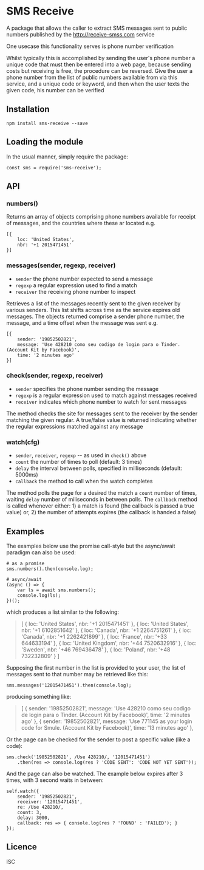 # SMS Receive

A package that allows the caller to extract SMS messages sent to public numbers
published by the http://receive-smss.com service

One usecase this functionality serves is phone number verification

Whilst typically this is accomplished by sending the user's phone number a unique code
that must then be entered into a web page, because sending costs but receiving
is free, the procedure can be reversed.  Give the user a phone number from the 
list of public numbers available from via this service, and a unique code or
keyword, and then when the user texts the given code, his number can be verified

## Installation
```
npm install sms-receive --save
```

## Loading the module

In the usual manner, simply require the package:
```
const sms = require('sms-receive');
```

## API

### numbers()

Returns an array of objects comprising phone numbers available for receipt of
messages, and the countries where these ar located e.g.
```
[{
	loc: 'United States',
	nbr: '+1 2015471451'
}]
```
### messages(sender, regexp, receiver)
* `sender` the phone number expected to send a message
* `regexp` a regular expression used to find a match
* `receiver` the receiving phone number to inspect

Retrieves a list of the messages recently sent to the given receiver by various
senders.  This list shifts across time as the service expires old messages.  The
objects returned comprise a sender phone number, the message, and a time offset
when the message was sent e.g.
```
[{
	sender: '19852502821',
	message: 'Use 428210 como seu codigo de login para o Tinder. (Account Kit by Facebook)',
	time: '2 minutes ago'
}]
```
### check(sender, regexp, receiver)
* `sender` specifies the phone number sending the message
* `regexp` is a regular expression used to match against messages received
* `receiver` indicates which phone number to watch for sent messages

The method checks the site for messages sent to the receiver by the sender
matching the given regular.  A true/false value is returned indicating whether
the regular expressions matched against any message
### watch(cfg)
* `sender`, `receiver`, `regexp` -- as used in `check()` above
* `count` the number of times to poll (default: 3 times)
* `delay` the interval between polls, specified in milliseconds (default: 5000ms)
* `callback` the method to call when the watch completes

The method polls the page for a desired the match a `count` number of times,
waiting `delay` number of miliseconds in between polls.  The `callback` method
is called whenever either: 1) a match is found (the callback is passed a true
value) or, 2) the number of attempts expires (the callback is handed a false)

## Examples

The examples below use the promise call-style but the async/await
paradigm can also be used:

```
# as a promise
sms.numbers().then(console.log);

# async/await
(async () => {
    var ls = await sms.numbers();
    console.log(ls);
})();
```
which produces a list similar to the following:

> [ { loc: 'United States', nbr: '+1 2015471451' },
> { loc: 'United States', nbr: '+1 6102851642' },
> { loc: 'Canada', nbr: '+1 2264751261' },
> { loc: 'Canada', nbr: '+1 2262421899' },
> { loc: 'France', nbr: '+33 644633194' },
> { loc: 'United Kingdom', nbr: '+44 7520632916' },
> { loc: 'Sweden', nbr: '+46 769436478' },
> { loc: 'Poland', nbr: '+48 732232809' } ]

Supposing the first number in the list is provided to your user, the list of
messages sent to that number may be retrieved like this:
```
sms.messages('12015471451').then(console.log);
```
producing something like:

> [ { sender: '19852502821',
>    message:
>     'Use 428210 como seu codigo de login para o Tinder. (Account Kit by Facebook)',
>    time: '2 minutes ago' },
>  { sender: '19852502821',
>    message:
>     'Use 771145 as your login code for Smule. (Account Kit by Facebook)',
>    time: '13 minutes ago' },

Or the page can be checked for the sender to post a specific value (like a code):
```
sms.check('19852502821', /Use 428210/, '12015471451')
    .then(res => console.log(res ? 'CODE SENT': 'CODE NOT YET SENT'));
```
And the page can also be watched.  The example below expires after 3 times,
with 3 second waits in between:
```
self.watch({
    sender: '19852502821',
    receiver: '12015471451',
    re: /Use 428210/,
    count: 3,
    delay: 3000,
    callback: res => { console.log(res ? 'FOUND' : 'FAILED'); }
});
```
## Licence
ISC
